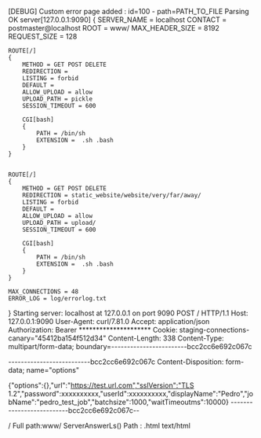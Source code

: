 [DEBUG] Custom error page added : id=100 - path=PATH_TO_FILE
Parsing OK
server[127.0.0.1:9090]
{
	SERVER_NAME = localhost
	CONTACT = postmaster@localhost
	ROOT = www/
	MAX_HEADER_SIZE = 8192
	REQUEST_SIZE = 128

	ROUTE[/]
	{
		METHOD = GET POST DELETE
		REDIRECTION = 
		LISTING = forbid
		DEFAULT =
		ALLOW_UPLOAD = allow
		UPLOAD_PATH = pickle
		SESSION_TIMEOUT = 600

		CGI[bash]
		{
			PATH = /bin/sh
			EXTENSION =  .sh .bash
		}
	}


	ROUTE[/]
	{
		METHOD = GET POST DELETE
		REDIRECTION = static_website/website/very/far/away/
		LISTING = forbid
		DEFAULT =
		ALLOW_UPLOAD = allow
		UPLOAD_PATH = upload/
		SESSION_TIMEOUT = 600

		CGI[bash]
		{
			PATH = /bin/sh
			EXTENSION =  .sh .bash
		}
	}

	MAX_CONNECTIONS = 48
	ERROR_LOG = log/errorlog.txt
}
Starting server: localhost at 127.0.0.1 on port 9090
POST / HTTP/1.1
Host: 127.0.0.1:9090
User-Agent: curl/7.81.0
Accept: application/json
Authorization: Bearer *********************
Cookie: staging-connections-canary="45412ba154f512d34"
Content-Length: 338
Content-Type: multipart/form-data; boundary=------------------------bcc2cc6e692c067c

--------------------------bcc2cc6e692c067c
Content-Disposition: form-data; name="options"

{"options":{},"url":"https://test.url.com","sslVersion":"TLS 1.2","password":xxxxxxxxxx,"userId":xxxxxxxxxx,"displayName":"Pedro","jobName":"pedro_test_job","batchsize":1000,"waitTimeoutms":10000}
--------------------------bcc2cc6e692c067c--

/
Full path:www/
ServerAnswerLs()
Path :
.html
text/html

